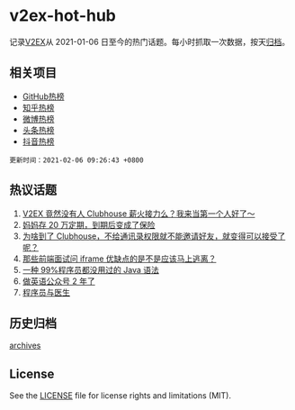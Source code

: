# v2ex-hot-hub

 记录[V2EX](https://www.v2ex.com/)从 2021-01-06 日至今的热门话题。每小时抓取一次数据，按天[归档](archives)。
 
 ## 相关项目

- [GitHub热榜](https://github.com/lonnyzhang423/github-hot-hub)
- [知乎热榜](https://github.com/lonnyzhang423/zhihu-hot-hub)
- [微博热榜](https://github.com/lonnyzhang423/weibo-hot-hub)
- [头条热榜](https://github.com/lonnyzhang423/toutiao-hot-hub)
- [抖音热榜](https://github.com/lonnyzhang423/douyin-hot-hub)


 `更新时间：2021-02-06 09:26:43 +0800`

## 热议话题

1. [V2EX 竟然没有人 Clubhouse 薪火接力么？我来当第一个人好了～](https://www.v2ex.com/t/751613)
1. [妈妈存 20 万定期，到期后变成了保险](https://www.v2ex.com/t/751490)
1. [为啥到了 Clubhouse，不给通讯录权限就不能邀请好友，就变得可以接受了呢？](https://www.v2ex.com/t/751456)
1. [那些前端面试问 iframe 优缺点的是不是应该马上逃离？](https://www.v2ex.com/t/751502)
1. [一种 99%程序员都没用过的 Java 语法](https://www.v2ex.com/t/751581)
1. [做英语公众号 2 年了](https://www.v2ex.com/t/751458)
1. [程序员与医生](https://www.v2ex.com/t/751487)

## 历史归档

[archives](archives)

## License

See the [LICENSE](LICENSE) file for license rights and limitations (MIT).
